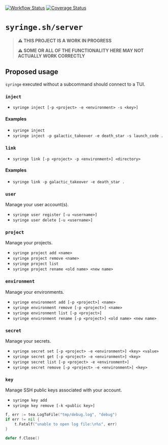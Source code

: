 [![Workflow Status](https://github.com/syringe-sh/server/actions/workflows/build.yml/badge.svg?branch=main)](https://github.com/syringe-sh/server/actions/workflows/build.yml?query=branch%3Amain)
[![Coverage Status](https://coveralls.io/repos/github/syringe-sh/server/badge.svg?branch=main)](https://coveralls.io/github/syringe-sh/server?branch=main)

# `syringe.sh/server`

> **⚠️ THIS PROJECT IS A WORK IN PROGRESS**
>
> **⚠️ SOME OR ALL OF THE FUNCTIONALITY HERE MAY NOT ACTUALLY WORK CORRECTLY**

## Proposed usage

`syringe` executed without a subcommand should connect to a TUI.

### `inject`

- `syringe inject [-p <project> -e <environment> -s <key>]`

#### Examples

- `syringe inject`
- `syringe inject -p galactic_takeover -e death_star -s launch_code .`

### `link`

- `syringe link [-p <project> -p <environment>] <directory>`

#### Examples

- `syringe link -p galactic_takeover -e death_star .`

### `user`

Manage your user account(s).

- `syringe user register [-u <username>]`
- `syringe user delete [-u <username>]`

### `project`

Manage your projects.

- `syringe project add <name>`
- `syringe project remove <name>`
- `syringe project list`
- `syringe project rename <old name> <new name>`

### `environment`

Manage your environments.

- `syringe environment add [-p <project>] <name>`
- `syringe environment remove [-p <project>] <name>`
- `syringe environment list [-p <project>]`
- `syringe environment rename [-p <project>] <old name> <new name>`

### `secret`

Manage your secrets.

- `syringe secret set [-p <project> -e <environment>] <key> <value>`
- `syringe secret get [-p <project> -e <environment>] <key>`
- `syringe secret list [-p <project> -e <environment>]`
- `syringe secret remove [-p <project> -e <environment>] <key>`

### `key`

Manage SSH public keys associated with your account.

- `syringe key add`
- `syringe key remove [-k <public key>]`

```go
f, err := tea.LogToFile("tmp/debug.log", "debug")
if err != nil {
    t.Fatalf("unable to open log file:\n%s", err)
}

defer f.Close()
```
